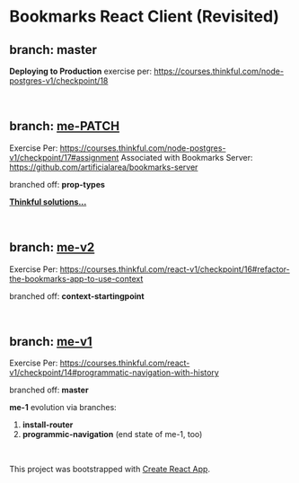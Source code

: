 # Bookmarks React Client (Revisited)

## branch: master
**Deploying to Production** exercise per: https://courses.thinkful.com/node-postgres-v1/checkpoint/18


<br />

## branch: [me-PATCH](https://github.com/artificialarea/bookmarks-app/tree/me-PATCH)
Exercise Per: https://courses.thinkful.com/node-postgres-v1/checkpoint/17#assignment
Associated with Bookmarks Server: https://github.com/artificialarea/bookmarks-server

branched off: **prop-types**

**[Thinkful solutions...](https://courses.thinkful.com/node-postgres-v1/checkpoint/17#solution)**


<br />



## branch: [me-v2](https://github.com/artificialarea/bookmarks-app/tree/me-v2)
Exercise Per: https://courses.thinkful.com/react-v1/checkpoint/16#refactor-the-bookmarks-app-to-use-context

branched off: **context-startingpoint**


<br />

## branch: [me-v1](https://github.com/artificialarea/bookmarks-app/tree/me-v1)
Exercise Per: https://courses.thinkful.com/react-v1/checkpoint/14#programmatic-navigation-with-history

branched off: **master**

**me-1** evolution via branches: 
1. **install-router** 
2. **programmic-navigation** (end state of me-1, too)

<br />

This project was bootstrapped with [Create React App](https://github.com/facebook/create-react-app).